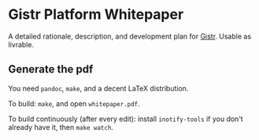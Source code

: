 Gistr Platform Whitepaper
=========================

A detailed rationale, description, and development plan for [Gistr](https://github.com/interpretation-experiment/gistr-app/). Usable as livrable.

Generate the pdf
----------------

You need `pandoc`, `make`, and a decent LaTeX distribution.

To build: `make`, and open `whitepaper.pdf`.

To build continuously (after every edit): install `inotify-tools` if you don't already have it, then `make watch`.

